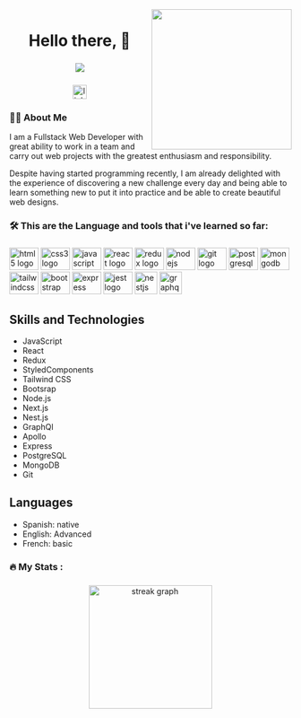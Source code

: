 <img align="right" height="250" src="https://media.tenor.com/BqbIhT4Mb7cAAAAd/programmer-rounded-edges.gif"  />

###

<h1 align="center">Hello there, 👋</h1>

###

<div align="center">
  <img src="https://visitor-badge.laobi.icu/badge?page_id=santiaguero91.santiaguero91&"  />
</div>

###



###

<div align="center">
  <a href="https://www.linkedin.com/in/santiago-nicolas-agüero-urquiza-b693a41ba/" target="_blank">
    <img src="https://img.shields.io/static/v1?message=LinkedIn&logo=linkedin&label=&color=0077B5&logoColor=white&labelColor=&style=for-the-badge" height="25" alt="linkedin logo"  />
  </a>
</div>

###
<h3 align="left">👩‍💻  About Me</h3>
<p align="left">I am a Fullstack Web Developer with great ability to work in a team and carry out web projects with the greatest enthusiasm and responsibility.
</p>

<p align="left">Despite having started programming recently, I am already delighted with the experience of discovering a new challenge every day and being able to learn something new to put it into practice and be able to create beautiful web designs.</p>

###

<h3 align="left">🛠 This are the Language and tools that i've learned so far:</h3>

###

<div align="left">
  <img src="https://cdn.jsdelivr.net/gh/devicons/devicon/icons/html5/html5-original.svg" height="40" width="52" alt="html5 logo"  />
  <img src="https://cdn.jsdelivr.net/gh/devicons/devicon/icons/css3/css3-original.svg" height="40" width="52" alt="css3 logo"  />
  <img src="https://cdn.jsdelivr.net/gh/devicons/devicon/icons/javascript/javascript-original.svg" height="40" width="52" alt="javascript logo"  />
  <img src="https://cdn.jsdelivr.net/gh/devicons/devicon/icons/react/react-original.svg" height="40" width="52" alt="react logo"  />
  <img src="https://cdn.jsdelivr.net/gh/devicons/devicon/icons/redux/redux-original.svg" height="40" width="52" alt="redux logo"  />
  <img src="https://cdn.jsdelivr.net/gh/devicons/devicon/icons/nodejs/nodejs-original.svg" height="40" width="52" alt="nodejs logo"  />
  <img src="https://cdn.jsdelivr.net/gh/devicons/devicon/icons/git/git-original.svg" height="40" width="52" alt="git logo"  />
  <img src="https://cdn.jsdelivr.net/gh/devicons/devicon/icons/postgresql/postgresql-original.svg" height="40" width="52" alt="postgresql logo"  />
  <img src="https://cdn.jsdelivr.net/gh/devicons/devicon/icons/mongodb/mongodb-original.svg" height="40" width="52" alt="mongodb logo"  />
  <img src="https://cdn.jsdelivr.net/gh/devicons/devicon/icons/tailwindcss/tailwindcss-original-wordmark.svg" height="40" width="52" alt="tailwindcss logo"  />
  <img src="https://cdn.jsdelivr.net/gh/devicons/devicon/icons/bootstrap/bootstrap-original.svg" height="40" width="52" alt="bootstrap logo"  />
  <img src="https://cdn.jsdelivr.net/gh/devicons/devicon/icons/express/express-original.svg" height="40" width="52" alt="express logo"  />
  <img src="https://cdn.jsdelivr.net/gh/devicons/devicon/icons/jest/jest-plain.svg" height="40" width="52" alt="jest logo"  />
  <img src="https://cdn.jsdelivr.net/gh/devicons/devicon/icons/nestjs/nestjs-plain.svg" height="40" alt="nestjs logo"  />
  <img src="https://cdn.jsdelivr.net/gh/devicons/devicon/icons/graphql/graphql-plain.svg" height="40" alt="graphql logo"  />

</div>

## Skills and Technologies

- JavaScript
- React
- Redux
- StyledComponents
- Tailwind CSS
- Bootsrap
- Node.js
- Next.js
- Nest.js
- GraphQl
- Apollo
- Express
- PostgreSQL
- MongoDB
- Git

## Languages

- Spanish: native
- English: Advanced
- French: basic

###

<h3 align="left">🔥   My Stats :</h3>

###

<div align="center">
  <img src="https://streak-stats.demolab.com?user=santiaguero91&locale=en&mode=daily&theme=dark&hide_border=false&border_radius=5&order=3" height="220" alt="streak graph"  />
</div>

###
